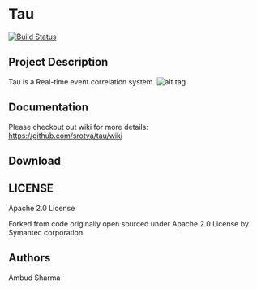 # Tau
[![Build Status](https://travis-ci.org/srotya/tau.svg?branch=master)](https://travis-ci.org/srotya/tau)

## Project Description
Tau is a Real-time event correlation system.
![alt tag](https://github.com/srotya/tau/blob/master/docs/images/tau.png "Tau logo")

## Documentation
Please checkout out wiki for more details: https://github.com/srotya/tau/wiki

## Download


## LICENSE

Apache 2.0 License

Forked from code originally open sourced under Apache 2.0 License by Symantec corporation.

## Authors
Ambud Sharma

